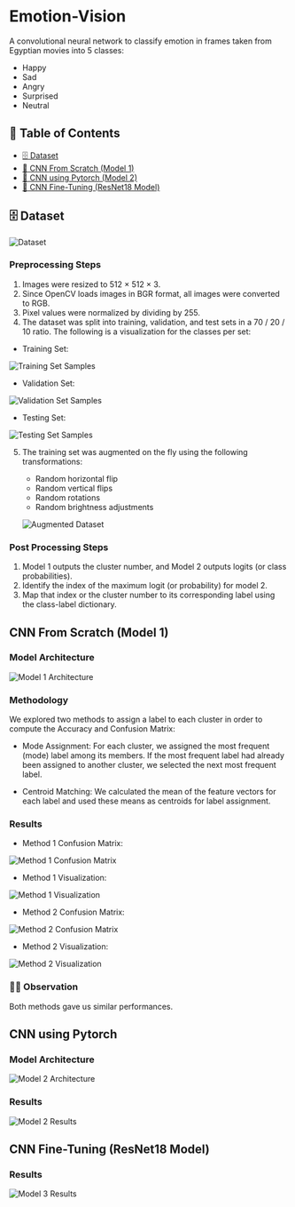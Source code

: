 # Emotion-Vision
A convolutional neural network to classify emotion in frames taken from Egyptian movies into 5 classes:
- Happy
- Sad
- Angry
- Surprised
- Neutral

## 📄 Table of Contents

<!-- - [🚀 Tech Stack](#-tech-stack)
- [✨ Features](#-features) -->
- [🗄️ Dataset](#️-dataset)
- [🤖 CNN From Scratch (Model 1)](#-cnn-from-scratch-model-1)
- [🤖 CNN using Pytorch (Model 2)](#-cnn-fine-tuning-resnet18-model)
- [🤖 CNN Fine-Tuning (ResNet18 Model)](#-cnn-fine-tuning-model-2)
<!-- - [🔗 REST API Endpoints](#-rest-api-endpoints)
- [🛠️ Setup Instructions](#️-setup-instructions)
- [📖 API Usage Examples](#-api-usage-examples)
- [📁 Project Structure](#-project-structure) -->

## 🗄️ Dataset

![Dataset](images/Dataset.png)

### Preprocessing Steps

1) Images were resized to 512 × 512 × 3.
2) Since OpenCV loads images in BGR format, all images were
converted to RGB.
3) Pixel values were normalized by dividing by 255.
4) The dataset was split into training, validation, and test sets in a 70 /
20 / 10 ratio. The following is a visualization for the classes per set: 
- Training Set:

![Training Set Samples](images/Training%20Set%20Samples.png)

- Validation Set:

![Validation Set Samples](images/Validation%20Set%20Samples.png)

- Testing Set:

![Testing Set Samples](images/Testing%20Set%20Samples.png)

5) The training set was augmented on the fly using the following transformations:
   - Random horizontal flip
   - Random vertical flips
   - Random rotations
   - Random brightness adjustments

   ![Augmented Dataset](images/Augmented%20Dataset.png)

### Post Processing Steps

1) Model 1 outputs the cluster number, and Model 2 outputs logits (or class probabilities).
2) ​Identify the index of the maximum logit (or probability) for model 2.
3) ​Map that index or the cluster number to its corresponding label using the class-label dictionary.


## CNN From Scratch (Model 1)

### Model Architecture

![Model 1 Architecture](images/Model%201%20Architecture.png)

### Methodology

We explored two methods to assign a label to each cluster in order to compute the Accuracy and Confusion Matrix:

- Mode Assignment: For each cluster, we assigned the most frequent (mode) label among its members. If the most frequent label had already been assigned to another cluster, we selected the next most frequent label.

- Centroid Matching: We calculated the mean of the feature vectors for each label and used these means as centroids for label assignment.

### Results

- Method 1 Confusion Matrix:

![Method 1 Confusion Matrix](images/Model1%20Methode1%20CM.png)

- Method 1 Visualization:

![Method 1 Visualization](images/Model1%20Methode1%20Viz.png)

- Method 2 Confusion Matrix:

![Method 2 Confusion Matrix](images/Model1%20Methode2%20CM.png)

- Method 2 Visualization:

![Method 2 Visualization](images/Model1%20Methode2%20Viz.png)

### 🕵🏻 Observation

Both methods gave us similar performances.

## CNN using Pytorch

### Model Architecture

![Model 2 Architecture](images/Model%202%20Architecture.png)

### Results

![Model 2 Results](images/Model%202%20Results.png)

## CNN Fine-Tuning (ResNet18 Model)

### Results

![Model 3 Results](images/ResNet18%20Results.png)